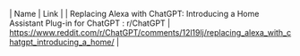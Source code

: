 | Name | Link |
| Replacing Alexa with ChatGPT: Introducing a Home Assistant Plug-in for ChatGPT : r/ChatGPT | https://www.reddit.com/r/ChatGPT/comments/12l19lj/replacing_alexa_with_chatgpt_introducing_a_home/ |